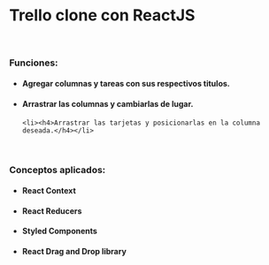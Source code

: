 <h1>Trello clone con ReactJS</h1>
<br>
<h3>Funciones:</h3>
<ul>
    <li><h4>Agregar columnas y tareas con sus respectivos titulos.</h4></li>
    <li><h4>Arrastrar las columnas y cambiarlas de lugar.</h4></li>
  
    <li><h4>Arrastrar las tarjetas y posicionarlas en la columna deseada.</h4></li>
</ul>
<br>
<h3>Conceptos aplicados:</h3>
<ul>
    <li><h4>React Context</h4></li>
    <li><h4>React Reducers</h4></li>
    <li><h4>Styled Components</h4></li>
    <li><h4>React Drag and Drop library</h4></li>
    
</ul>
